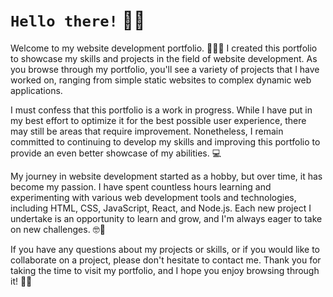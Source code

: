 # `Hello there!` 👋😊

Welcome to my website development portfolio. 🚀👨‍💻 I created this portfolio to showcase my skills and projects in the field of website development. As you browse through my portfolio, you'll see a variety of projects that I have worked on, ranging from simple static websites to complex dynamic web applications.

I must confess that this portfolio is a work in progress. While I have put in my best effort to optimize it for the best possible user experience, there may still be areas that require improvement. Nonetheless, I remain committed to continuing to develop my skills and improving this portfolio to provide an even better showcase of my abilities. 💻

My journey in website development started as a hobby, but over time, it has become my passion. I have spent countless hours learning and experimenting with various web development tools and technologies, including HTML, CSS, JavaScript, React, and Node.js. Each new project I undertake is an opportunity to learn and grow, and I'm always eager to take on new challenges. 🤓🌟

If you have any questions about my projects or skills, or if you would like to collaborate on a project, please don't hesitate to contact me. Thank you for taking the time to visit my portfolio, and I hope you enjoy browsing through it! 🙏😊
